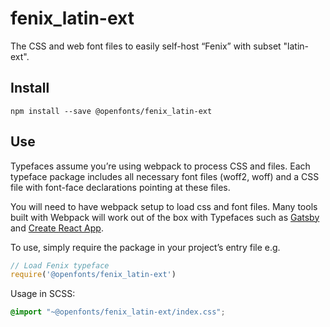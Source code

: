 
# fenix_latin-ext

The CSS and web font files to easily self-host “Fenix” with subset "latin-ext".

## Install

`npm install --save @openfonts/fenix_latin-ext`

## Use

Typefaces assume you’re using webpack to process CSS and files. Each typeface
package includes all necessary font files (woff2, woff) and a CSS file with
font-face declarations pointing at these files.

You will need to have webpack setup to load css and font files. Many tools built
with Webpack will work out of the box with Typefaces such as [Gatsby](https://github.com/gatsbyjs/gatsby)
and [Create React App](https://github.com/facebookincubator/create-react-app).

To use, simply require the package in your project’s entry file e.g.

```javascript
// Load Fenix typeface
require('@openfonts/fenix_latin-ext')
```

Usage in SCSS:
```scss
@import "~@openfonts/fenix_latin-ext/index.css";
```
